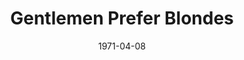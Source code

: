 ---
title: Gentlemen Prefer Blondes
date: 1971-04-08
closing_date: 1971-04-24
layout: productions
featured_image:
image_caption:
image_credit:
playbill:
category:
Theatre: Theatre Jacksonville
Venue: Little Theatre
cast:
- Dorothy Shaw: Nita Buchanan
- Lorelei Lee: Nancy Kaye
- A Steward: Jon Kramerick
- Another Steward: Charles Raulerson
- Gus Esmond: Bob Hilgenberg
- Lady Phyllis Beekman: Betty Bennett
- Sir Francis Beekman: Bill Petry
- Mrs. Ella Spofford: Thelma Mayeron
- Henry Spofford: Seth Wright
- Josephus Gage: Tom Nehl
- Frank: Bill Harris
- George: Stewart Stein
- Gloria Stark: Shirley Lightbody
- Robert Le Manteur: Marshall Grauer
- Louis Le Manteur: Paul Vasvari
- Maitre d'Hotel: Nelson Mashour
- The Collegiate:
  - Bill Harris
  - Randy Weedman
- Newsboy: Tim Tyndall
- Mr. Esmond, Sr.: Marshall Grauer
- Singer and Dancer:
  - Christina Bacher
  - Shirley Cooke
  - Debbie Eaton
  - Nancy Faircloth
  - Blair Ferguson
  - Sean Garrison
  - Warren Grymes
  - Bill Harris
  - Kathy Raulerson
  - Stewart Stein
  - Barbara Stillson
  - Dale Stillson
  - Drew Story
  - Joan Terrell
  - Sherri Thornton
  - Randy Weedman
  - Vivienne Winemiller
crew:
- Director: Robert Knowles
- Technical Director: Ham Waddell
- Musical Director: Rosalind McCall
- Choreographer: Mervyn Rickard
- Stage Manager: Doug Thomas
- Assistant Stage Manager: Ellen Black
- Backdrop Design: Phil Fitzpatrick
- Lighting:
  - Ken Moody
  - Lloyd Jeffords
  - Karen Wakefield
  - Rhoda Betterton
- Sound:
  - Lloyd Jeffords
  - Roberta Quattlebaum
- Costumes:
  - Mary Coyle
  - Martha Gilliatt
  - Lynn Morton
- Properties:
  - Katie Raven
  - Mary Coyle
  - Karen Wakefield
  - Paula Goldman
- Set Construction:
  - Rhoda Betterton
  - Janey Bilbro
  - Marlene Crippen
  - Lloyd Jeffords
  - Kathy Magarowicz
  - Mary Mann
  - Ken Moody
  - Tim Tyndall
  - Karen Wakefield
- Stage Crew:
  - Marlene Crippen
  - Kathy Magarowicz
  - Mary Mann
  - Pete Peterson
  - Tim Tyndall
- Make-up: Marshall Grauer
- Publicity: Diane Somerville
- Box Office:
  - Ann Dubow
  - Gert Berman
external_links:
---